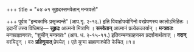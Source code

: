 +++
title = "०४ ०१ सुहृदस्समवेतान् मन्त्रवतो"

+++
पूर्वत्र "इन्वकाभिः प्रसृज्यन्ते" (आप.गृ. २-१६.) इति विवाहोपयोगिनो वरप्रेषणस्य कालोऽभिहितः ।
इदानीं तस्य विधिमाह—
**सुहृदः** आत्मनो मित्राणि ।
**समवेतान्** आत्मानं प्रत्येककार्यान् ।
**मन्त्रवतः** मन्त्रब्राह्मणवतः, "शुचीन् मन्त्रवतः" (आप. ध. २-१५-११.)
इतिवन्मन्त्रग्रहणस्य प्रदर्शनार्थत्वात् ।
**वरान्** वरयितॄन् ।
वरः **प्रहिणुयात्** प्रेषयेत् ।
एते युग्मा ब्राह्मणाश्चेति केचित् ॥१॥